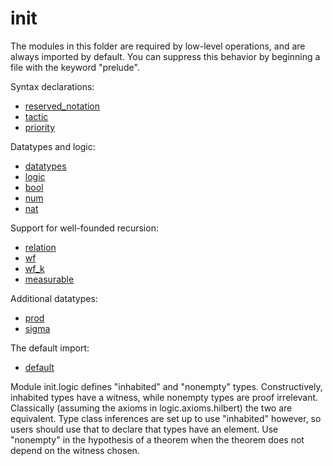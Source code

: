 init
====

The modules in this folder are required by low-level operations, and
are always imported by default. You can suppress this behavior by
beginning a file with the keyword "prelude".

Syntax declarations:

* [reserved_notation](reserved_notation.lean)
* [tactic](tactic.lean)
* [priority](priority.lean)

Datatypes and logic:

* [datatypes](datatypes.lean)
* [logic](logic.lean)
* [bool](bool.lean)
* [num](num.lean)
* [nat](nat.lean)

Support for well-founded recursion:

* [relation](relation.lean)
* [wf](wf.lean)
* [wf_k](wf_k.lean)
* [measurable](measurable.lean)

Additional datatypes:

* [prod](prod.lean)
* [sigma](sigma.lean)

The default import:

* [default](default.lean)

Module init.logic defines "inhabited" and "nonempty"
types. Constructively, inhabited types have a witness, while nonempty
types are proof irrelevant. Classically (assuming the axioms in
logic.axioms.hilbert) the two are equivalent. Type class inferences
are set up to use "inhabited" however, so users should use that to
declare that types have an element. Use "nonempty" in the hypothesis
of a theorem when the theorem does not depend on the witness chosen.
